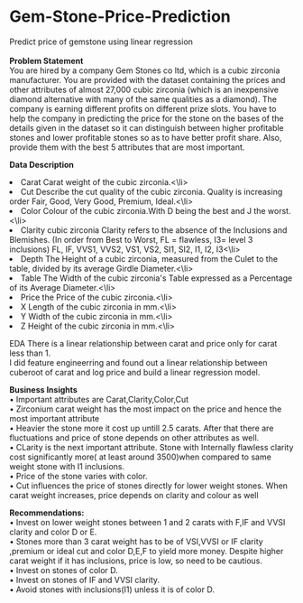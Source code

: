 # Gem-Stone-Price-Prediction
Predict price of gemstone using linear regression<br><br>
<b>Problem Statement</b><br>
You are hired by a company Gem Stones co ltd, which is a cubic zirconia manufacturer. You are provided with the dataset containing the prices and other attributes of almost 27,000 cubic zirconia (which is an inexpensive diamond alternative with many of the same qualities as a diamond). The company is earning different profits on different prize slots. You have to help the company in predicting the price for the stone on the bases of the details given in the dataset so it can distinguish between higher profitable stones and lower profitable stones so as to have better profit share. Also, provide them with the best 5 attributes that are most important.

<b>Data Description</b><br>

<li>Carat	 Carat weight of the cubic zirconia.<\li>
<li>Cut	 Describe the cut quality of the cubic zirconia. Quality is increasing order Fair, Good, Very Good, Premium, Ideal.<\li>
<li>Color 	 Colour of the cubic zirconia.With D being the best and J the worst.<\li>
<li>Clarity	 cubic zirconia Clarity refers to the absence of the Inclusions and Blemishes. (In order from Best to Worst, FL = flawless, I3= level 3 inclusions) FL, IF, VVS1, VVS2, VS1, VS2, SI1, SI2, I1, I2, I3<\li>
<li>Depth	 The Height of a cubic zirconia, measured from the Culet to the table, divided by its average Girdle Diameter.<\li>
<li>Table	 The Width of the cubic zirconia's Table expressed as a Percentage of its Average Diameter.<\li>
<li>Price	 the Price of the cubic zirconia.<\li>
<li>X	 Length of the cubic zirconia in mm.<\li>
<li>Y	 Width of the cubic zirconia in mm.<\li>
<li>Z	 Height of the cubic zirconia in mm.<\li>

EDA
There is a linear relationship between carat and price only for carat less than 1.<br>
I did feature engineerring and found out a linear relationship between cuberoot of carat and log price and build a linear regression model.

<b>Business Insights</b><br>
•	Important attributes are 	Carat,Clarity,Color,Cut<br> 
•	Zirconium carat weight has the most impact on the price  and hence the most important attribute<br>
•	Heavier the stone more it cost up untill 2.5 carats. After that there are fluctuations and price of stone depends on other attributes as well.<br>
•	CLarity is the next important attribute. Stone with Internally flawless clarity  cost significantly more( at least around 3500)when compared to same weight stone with I1 inclusions. <br>
•	Price of the stone varies with color.<br>
•	Cut influences the price of stones directly for lower weight stones. When carat weight increases, price depends on clarity and colour as well

<b>Recommendations:</b><br>
•	Invest on lower weight stones  between 1 and 2 carats with F,IF and VVSI clarity and color D or E.<br>
•	Stones more than 3 carat weight has to be of VSI,VVSI or IF clarity ,premium or ideal cut and color D,E,F to yield more money. Despite higher carat weight if it has inclusions, price is low, so need to be cautious.<br>
•	Invest on stones of color D.<br>
•	Invest on stones of IF and VVSI clarity.<br>
•	Avoid stones with inclusions(I1) unless it is of color D.<br>

